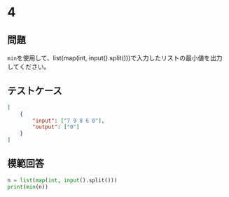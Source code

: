 # 4
## 問題

`min`を使用して、list(map(int, input().split()))で入力したリストの最小値を出力してください。

## テストケース

```json
[
	{
		"input": ["7 9 8 6 0"],
		"output": ["0"]
	}
]
```

## 模範回答
```python
n = list(map(int, input().split()))
print(min(n))
```